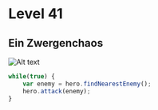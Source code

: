 # Level 41
## Ein Zwergenchaos
![Alt text](41.png)
```js
while(true) {
    var enemy = hero.findNearestEnemy();
    hero.attack(enemy);
}

